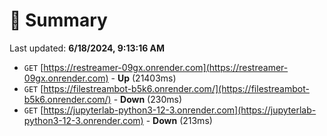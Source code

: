 # 📖 Summary
Last updated: **6/18/2024, 9:13:16 AM**

- `GET` [https://restreamer-09gx.onrender.com](https://restreamer-09gx.onrender.com) - **Up** (21403ms)
- `GET` [https://filestreambot-b5k6.onrender.com/](https://filestreambot-b5k6.onrender.com/) - **Down** (230ms)
- `GET` [https://jupyterlab-python3-12-3.onrender.com](https://jupyterlab-python3-12-3.onrender.com) - **Down** (213ms)
